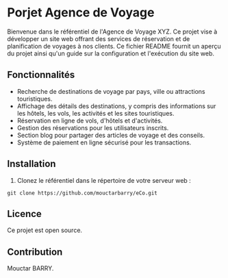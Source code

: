 # Porjet Agence de Voyage

Bienvenue dans le référentiel de  l'Agence de Voyage XYZ. 
Ce projet vise à développer un site web offrant des services de réservation
et de planification de voyages à nos clients. 
Ce fichier README fournit un aperçu du projet ainsi qu'un guide sur la configuration
et l'exécution du site web.

## Fonctionnalités

- Recherche de destinations de voyage par pays, ville ou attractions touristiques.
- Affichage des détails des destinations, y compris des informations sur les hôtels, les vols, les activités et les sites touristiques.
- Réservation en ligne de vols, d'hôtels et d'activités.
- Gestion des réservations pour les utilisateurs inscrits.
- Section blog pour partager des articles de voyage et des conseils.
- Système de paiement en ligne sécurisé pour les transactions.

## Installation

1. Clonez le référentiel dans le répertoire de votre serveur web :

```shell
git clone https://github.com/mouctarbarry/eCo.git
```
## Licence
Ce projet est open source.
## Contribution
Mouctar BARRY.